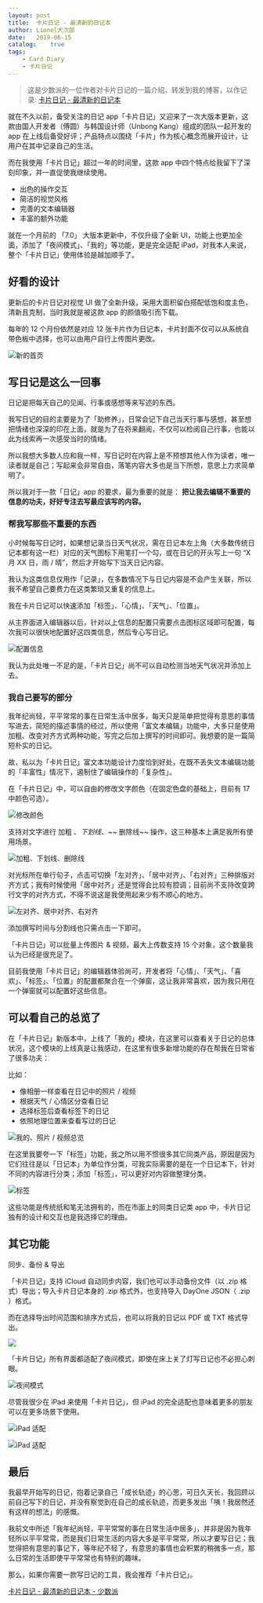 ```yaml
---
layout: post
title:  卡片日记 - 最清新的日记本
author: Lionel犬次郎
date:   2019-06-15
catalog:    true
tags:
    - Card Diary
    - 卡片日记
---
```


> 这是少数派的一位作者对卡片日记的一篇介绍，转发到我的博客，以作记录: [卡片日记 - 最清新的日记本](https://sspai.com/post/55202)

就在不久以前，备受关注的日记 app「卡片日记」又迎来了一次大版本更新，这款由国人开发者（傅圆）与韩国设计师（Unbong Kang）组成的团队一起开发的 app 在上线后备受好评；产品特点以围绕「卡片」作为核心概念而展开设计，让用户在其中记录自己的生活。

而在我使用「卡片日记」超过一年的时间里，这款 app 中四个特点给我留下了深刻印象，并一直促使我继续使用。

* 出色的操作交互
* 简洁的视觉风格
* 完善的文本编辑器
* 丰富的额外功能

就在一个月前的 「7.0」 大版本更新中，不仅升级了全新 UI，功能上也更加全面，添加了「夜间模式」、「我的」等功能，更是完全适配 iPad，对我本人来说，整个「卡片日记」使用体验是越加顺手了。

## 好看的设计

更新后的卡片日记对视觉 UI 做了全新升级，采用大面积留白搭配低饱和度主色，清新且克制，当时我就是被这款 app 的颜值吸引而下载。

每年的 12 个月份依然是对应 12 张卡片作为日记本，卡片封面不仅可以从系统自带色板中选择，也可以由用户自行上传图片更改。

![新的首页](/img/carddiary/20190613143706.png)

## 写日记是这么一回事

日记是把每天自己的见闻、行事或感想等来写述的东西。

我写日记的目的主要是为了「助修养」，日常会记下自己当天行事与感想，甚至想把情绪也深深的印在上面，就是为了在将来翻阅，不仅可以检阅自己行事，也能以此为线索再一次感受当时的情绪。

所以我想大多数人应和我一样，写日记时在内容上是不预想其他人作为读者，唯一读者就是自己；写起来会非常自由，落笔内容大多也是当下所想，意思上力求简单明了。

所以我对于一款「日记」app 的要求，最为重要的就是： **把让我去编辑不重要的信息的功夫，好好专注去写最应该写的内容。**

### 帮我写那些不重要的东西

小时候每写日记时，如果想记录当日天气状况，需在日记本左上角（大多数传统日记本都有这一栏）对应的天气图标下用笔打一个勾，或在日记的开头写上一句 “X 月 XX 日，雨 / 晴”，然后才开始写下当天日记内容。

我认为这类信息仅用作「记录」，在多数情况下与日记内容是不会产生关联，所以我不希望自己要费力在这类繁琐又重复的信息上。

我在卡片日记可以快速添加「标签」、「心情」、「天气」、「位置」。

从主界面进入编辑器以后，针对以上信息的配置只需要点击图标区域即可配置，每次我可以很快地配置好这四类信息，然后专心写日记。

![配置信息](/img/carddiary/20190613143922.png)

我认为此处唯一不足的是，「卡片日记」尚不可以自动检测当地天气状况并添加上去。

### 我自己要写的部分

我年纪尚轻，平平常常的事在日常生活中居多，每天只是简单把觉得有意思的事情写进去，简短的描述事情的经过，所以使用「富文本编辑」功能中，大多只是使用加粗、改变对齐方式两种功能，写完之后加上撰写的时间即可。我想要的是一篇简短朴实的日记。

故，私以为「卡片日记」富文本功能设计力度恰到好处，在既不丢失文本编辑功能的「丰富性」情况下，遏制住了编辑操作的「复杂性」。

在「卡片日记」中，可以自由的修改文字颜色（在固定色盘的基础上，目前有 17 中颜色可选）。

![修改颜色](/img/carddiary/20190613143957.png)

支持对文字进行  加粗 、_下划线_、~~ 删除线~~ 操作，这三种基本上满足我所有使用场景。

![加粗、下划线、删除线](/img/carddiary/20190613144017.png)

对光标所在单行句子，点击可切换「左对齐」、「居中对齐」、「右对齐」三种排版对齐方式；我有时候使用「居中对齐」还是觉得会比较有腔调；目前尚不支持改变跨行文字的对齐方式，不得不说这是我使用起来少有不顺心的地方。

![左对齐、居中对齐、右对齐](/img/carddiary/20190613144036.png)

添加撰写时间与分割线也只需点击一下即可。

「卡片日记」可以批量上传图片 & 视频，最大上传数支持 15 个对象，这个数量我认为已经是很充足了。

目前我使用「卡片日记」的编辑器体验尚可，开发者将「心情」、「天气」、「喜欢」、「标签」、「位置」的配置都聚合在一个弹窗，这让我非常喜欢，因为我只用在一个弹窗就可以配置好这些信息。

## 可以看自己的总览了

在「卡片日记」新版本中，上线了「我的」模块，在这里可以查看关于日记的总体状况，这个模块的上线真是让我感动，在这里有很多新增功能的存在帮我在日常省了很多功夫：

比如：

* 像相册一样查看在日记中的照片 / 视频
* 根据天气 / 心情区分查看日记
* 选择标签后查看标签下的日记
* 依照地理位置来查看写过的日记

![我的、照片 / 视频总览](/img/carddiary/20190613144104.png)

在这里我要夸一下「标签」功能，我之所以用不惯很多其它同类产品，原因是因为它们往往是以「日记本」为单位作分类，可我实际需要的是在一个日记本下，针对不同的内容进行分类；添加「标签」，可以更好对内容做整理分类。

![标签](/img/carddiary/20190613144131.png)

这些功能是传统纸和笔无法拥有的，而在市面上的同类日记类 app 中，卡片日记独有的设计和交互也是我选择它的理由。

## 其它功能

同步、备份 & 导出

「卡片日记」支持 iCloud 自动同步内容，我们也可以手动备份文件（以 .zip 格式）导出；导入卡片日记本身的 .zip 格式外，也支持导入 DayOne JSON（ .zip ）格式。

而在选择导出时间范围和排序方式后，也可以将我的日记以 PDF 或 TXT 格式导出。

![](/img/carddiary/20190613144318.png)

「卡片日记」所有界面都适配了夜间模式，即使在床上关了灯写日记也不必担心刺眼。

![夜间模式](/img/carddiary/20190613144151.png)

尽管我很少在 iPad 来使用「卡片日记」，但 iPad 的完全适配也意味着更多的朋友可以在更多场景下使用。

![iPad 适配](/img/carddiary/20190613144208.png)

![iPad 适配](/img/carddiary/20190613144227.png)

## 最后

我最早开始写的日记，抱着记录自己「成长轨迹」的心思，可日久天长，我回顾以前自己写下的日记，并没有察觉到在自己的成长轨迹，而更多发出「咦！我居然还有这样的想法」的感慨。

我前文中所述「我年纪尚轻，平平常常的事在日常生活中居多」，并非是因为我年轻所以平平常常，而是我们日常生活的内容大多是平平常常，所以才要写日记；我觉得把有意思的事记下，等年纪不轻了，有意思的事情也会积累的稍微多一点，那么日常的生活即使平平常常也有特别的趣味。

那么，如果你需要一款写日记的工具，我会推荐「卡片日记」。

[卡片日记 - 最清新的日记本 - 少数派](https://sspai.com/post/55202)
